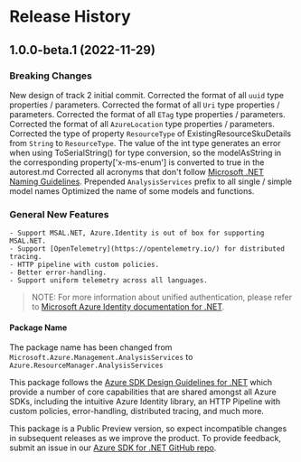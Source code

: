# Release History

## 1.0.0-beta.1 (2022-11-29)

### Breaking Changes

New design of track 2 initial commit.
Corrected the format of all `uuid` type properties / parameters.
Corrected the format of all `Uri` type properties / parameters.
Corrected the format of all `ETag` type properties / parameters.
Corrected the format of all `AzureLocation` type properties / parameters.
Corrected the type of property `ResourceType` of ExistingResourceSkuDetails from `String` to `ResourceType`.
The value of the int type generates an error when using ToSerialString() for type conversion, so the modelAsString in the corresponding property['x-ms-enum'] is converted to true in the autorest.md
Corrected all acronyms that don't follow [Microsoft .NET Naming Guidelines](https://docs.microsoft.com/dotnet/standard/design-guidelines/naming-guidelines).
Prepended `AnalysisServices` prefix to all single / simple model names
Optimized the name of some models and functions.

### General New Features

    - Support MSAL.NET, Azure.Identity is out of box for supporting MSAL.NET.
    - Support [OpenTelemetry](https://opentelemetry.io/) for distributed tracing.
    - HTTP pipeline with custom policies.
    - Better error-handling.
    - Support uniform telemetry across all languages.

> NOTE: For more information about unified authentication, please refer to [Microsoft Azure Identity documentation for .NET](https://docs.microsoft.com//dotnet/api/overview/azure/identity-readme?view=azure-dotnet).

#### Package Name

The package name has been changed from `Microsoft.Azure.Management.AnalysisServices` to `Azure.ResourceManager.AnalysisServices`

This package follows the [Azure SDK Design Guidelines for .NET](https://azure.github.io/azure-sdk/dotnet_introduction.html) which provide a number of core capabilities that are shared amongst all Azure SDKs, including the intuitive Azure Identity library, an HTTP Pipeline with custom policies, error-handling, distributed tracing, and much more.

This package is a Public Preview version, so expect incompatible changes in subsequent releases as we improve the product. To provide feedback, submit an issue in our [Azure SDK for .NET GitHub repo](https://github.com/Azure/azure-sdk-for-net/issues).

